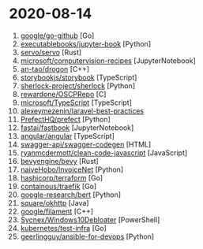# 2020-08-14

1. [google/go-github](https://github.com/google/go-github "Go library for accessing the GitHub API") [Go]
2. [executablebooks/jupyter-book](https://github.com/executablebooks/jupyter-book "Build interactive, publication-quality documents from Jupyter Notebooks") [Python]
3. [servo/servo](https://github.com/servo/servo "The Servo Browser Engine") [Rust]
4. [microsoft/computervision-recipes](https://github.com/microsoft/computervision-recipes "Best Practices, code samples, and documentation for Computer Vision.") [JupyterNotebook]
5. [an-tao/drogon](https://github.com/an-tao/drogon "Drogon: A C++14/17 based HTTP web application framework running on Linux/macOS/Unix/Windows") [C++]
6. [storybookjs/storybook](https://github.com/storybookjs/storybook "📓 The UI component explorer. Develop, document, & test for React, Vue, Angular, Ember, Web Components, & more!") [TypeScript]
7. [sherlock-project/sherlock](https://github.com/sherlock-project/sherlock "🔎 Hunt down social media accounts by username across social networks") [Python]
8. [rewardone/OSCPRepo](https://github.com/rewardone/OSCPRepo "A list of commands, scripts, resources, and more that I have gathered and attempted to consolidate for use as OSCP (and more) study material. Commands in 'Usefulcommands' Keepnote. Bookmarks and reading material in 'BookmarkList' CherryTree. Reconscan Py2 and Py3. Custom ISO building.") [C]
9. [microsoft/TypeScript](https://github.com/microsoft/TypeScript "TypeScript is a superset of JavaScript that compiles to clean JavaScript output.") [TypeScript]
10. [alexeymezenin/laravel-best-practices](https://github.com/alexeymezenin/laravel-best-practices "Laravel best practices") 
11. [PrefectHQ/prefect](https://github.com/PrefectHQ/prefect "The easiest way to automate your data") [Python]
12. [fastai/fastbook](https://github.com/fastai/fastbook "Draft of the fastai book") [JupyterNotebook]
13. [angular/angular](https://github.com/angular/angular "One framework. Mobile & desktop.") [TypeScript]
14. [swagger-api/swagger-codegen](https://github.com/swagger-api/swagger-codegen "swagger-codegen contains a template-driven engine to generate documentation, API clients and server stubs in different languages by parsing your OpenAPI / Swagger definition.") [HTML]
15. [ryanmcdermott/clean-code-javascript](https://github.com/ryanmcdermott/clean-code-javascript "🛁 Clean Code concepts adapted for JavaScript") [JavaScript]
16. [bevyengine/bevy](https://github.com/bevyengine/bevy "A refreshingly simple data-driven game engine built in Rust") [Rust]
17. [naiveHobo/InvoiceNet](https://github.com/naiveHobo/InvoiceNet "Deep neural network to extract intelligent information from invoice documents.") [Python]
18. [hashicorp/terraform](https://github.com/hashicorp/terraform "Terraform enables you to safely and predictably create, change, and improve infrastructure. It is an open source tool that codifies APIs into declarative configuration files that can be shared amongst team members, treated as code, edited, reviewed, and versioned.") [Go]
19. [containous/traefik](https://github.com/containous/traefik "The Cloud Native Edge Router") [Go]
20. [google-research/bert](https://github.com/google-research/bert "TensorFlow code and pre-trained models for BERT") [Python]
21. [square/okhttp](https://github.com/square/okhttp "Square’s meticulous HTTP client for Java and Kotlin.") [Java]
22. [google/filament](https://github.com/google/filament "Filament is a real-time physically based rendering engine for Android, iOS, Windows, Linux, macOS and WASM/WebGL") [C++]
23. [Sycnex/Windows10Debloater](https://github.com/Sycnex/Windows10Debloater "Script to remove Windows 10 bloatware.") [PowerShell]
24. [kubernetes/test-infra](https://github.com/kubernetes/test-infra "Test infrastructure for the Kubernetes project.") [Go]
25. [geerlingguy/ansible-for-devops](https://github.com/geerlingguy/ansible-for-devops "Ansible for DevOps examples.") [Python]
